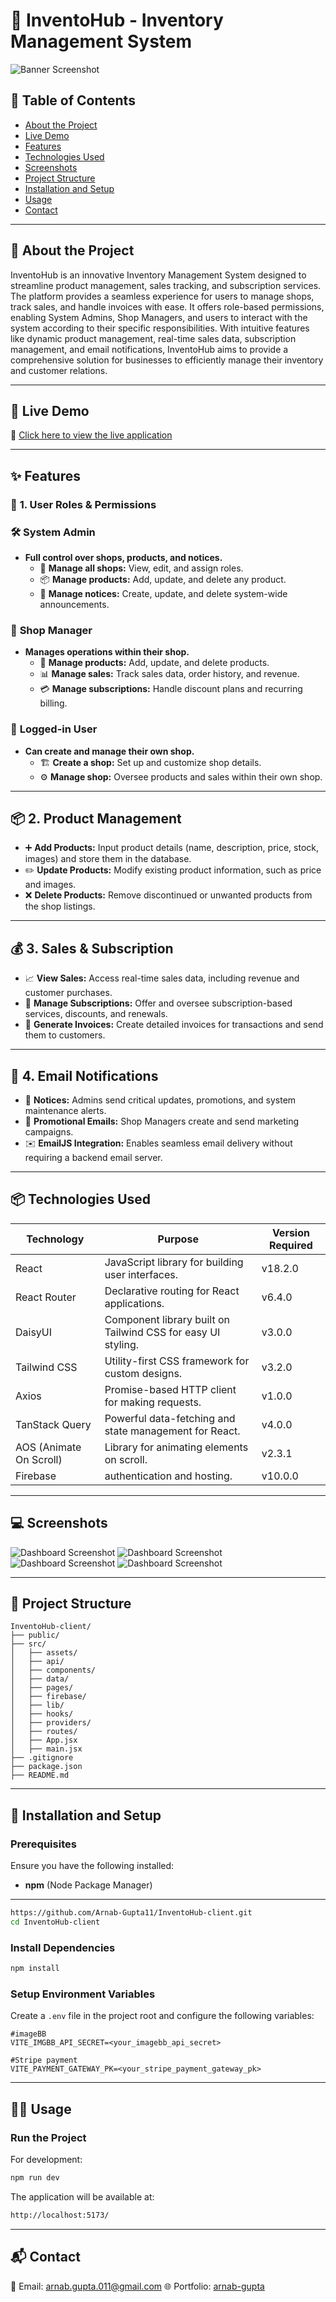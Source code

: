 # 🌟 InventoHub - Inventory Management System

![Banner Screenshot](https://res.cloudinary.com/dgxvtrpmh/image/upload/v1739466603/Screenshot_424_ddhcaq.png)

## 📝 **Table of Contents**

- [About the Project](#-about-the-project)
- [Live Demo](#-live-demo)
- [Features](#-features)
- [Technologies Used](#-technologies-used)
- [Screenshots](#-screenshots)
- [Project Structure](#-project-structure)
- [Installation and Setup](#-installation-and-setup)
- [Usage](#-usage)
- [Contact](#-contact)

---

## 📖 About the Project

InventoHub is an innovative Inventory Management System designed to streamline product management, sales tracking, and subscription services. The platform provides a seamless experience for users to manage shops, track sales, and handle invoices with ease. It offers role-based permissions, enabling System Admins, Shop Managers, and users to interact with the system according to their specific responsibilities. With intuitive features like dynamic product management, real-time sales data, subscription management, and email notifications, InventoHub aims to provide a comprehensive solution for businesses to efficiently manage their inventory and customer relations.

---

## 🚀 Live Demo

🔗 [Click here to view the live application](https://inventory-management-sys-67be7.web.app/)

---

## ✨ Features

### 🔑 **1. User Roles & Permissions**

### 🛠️ **System Admin**

- **Full control over shops, products, and notices.**
  - 🏪 **Manage all shops:** View, edit, and assign roles.
  - 📦 **Manage products:** Add, update, and delete any product.
  - 📢 **Manage notices:** Create, update, and delete system-wide announcements.

### 🏬 **Shop Manager**

- **Manages operations within their shop.**
  - 🛒 **Manage products:** Add, update, and delete products.
  - 📊 **Manage sales:** Track sales data, order history, and revenue.
  - 💳 **Manage subscriptions:** Handle discount plans and recurring billing.

### 👤 **Logged-in User**

- **Can create and manage their own shop.**
  - 🏗️ **Create a shop:** Set up and customize shop details.
  - ⚙️ **Manage shop:** Oversee products and sales within their own shop.

---

## 📦 **2. Product Management**

- ➕ **Add Products:** Input product details (name, description, price, stock, images) and store them in the database.
- ✏️ **Update Products:** Modify existing product information, such as price and images.
- ❌ **Delete Products:** Remove discontinued or unwanted products from the shop listings.

---

## 💰 **3. Sales & Subscription**

- 📈 **View Sales:** Access real-time sales data, including revenue and customer purchases.
- 🔄 **Manage Subscriptions:** Offer and oversee subscription-based services, discounts, and renewals.
- 🧾 **Generate Invoices:** Create detailed invoices for transactions and send them to customers.

---

## 📧 **4. Email Notifications**

- 📢 **Notices:** Admins send critical updates, promotions, and system maintenance alerts.
- 🎯 **Promotional Emails:** Shop Managers create and send marketing campaigns.
- ✉️ **EmailJS Integration:** Enables seamless email delivery without requiring a backend email server.

---

## 📦 Technologies Used

| Technology              | Purpose                                                      | Version Required |
| ----------------------- | ------------------------------------------------------------ | ---------------- |
| React                   | JavaScript library for building user interfaces.             | v18.2.0          |
| React Router            | Declarative routing for React applications.                  | v6.4.0           |
| DaisyUI                 | Component library built on Tailwind CSS for easy UI styling. | v3.0.0           |
| Tailwind CSS            | Utility-first CSS framework for custom designs.              | v3.2.0           |
| Axios                   | Promise-based HTTP client for making requests.               | v1.0.0           |
| TanStack Query          | Powerful data-fetching and state management for React.       | v4.0.0           |
| AOS (Animate On Scroll) | Library for animating elements on scroll.                    | v2.3.1           |
| Firebase                | authentication and hosting.                                  | v10.0.0          |

---

## 💻 Screenshots

![Dashboard Screenshot](https://res.cloudinary.com/dgxvtrpmh/image/upload/v1739464468/Screenshot_420_hmtek3.png)
![Dashboard Screenshot](https://res.cloudinary.com/dgxvtrpmh/image/upload/v1739464468/Screenshot_421_zvd5uf.png)
![Dashboard Screenshot](https://res.cloudinary.com/dgxvtrpmh/image/upload/v1739464468/Screenshot_422_fhtkx7.png)
![Dashboard Screenshot](https://res.cloudinary.com/dgxvtrpmh/image/upload/v1739464468/Screenshot_423_dubrlp.png)

---

## 📂 Project Structure

```
InventoHub-client/
├── public/
├── src/
│   ├── assets/
│   ├── api/
│   ├── components/
│   ├── data/
│   ├── pages/
│   ├── firebase/
│   ├── lib/
│   ├── hooks/
│   ├── providers/
│   ├── routes/
│   ├── App.jsx
│   ├── main.jsx
├── .gitignore
├── package.json
├── README.md
```

---

## 🔧 Installation and Setup

### **Prerequisites**

Ensure you have the following installed:

- **npm** (Node Package Manager)

---

```bash
https://github.com/Arnab-Gupta11/InventoHub-client.git
cd InventoHub-client
```

### **Install Dependencies**

```bash
npm install
```

### **Setup Environment Variables**

Create a `.env` file in the project root and configure the following variables:

```env
#imageBB
VITE_IMGBB_API_SECRET=<your_imagebb_api_secret>

#Stripe payment
VITE_PAYMENT_GATEWAY_PK=<your_stripe_payment_gateway_pk>
```

---

## 🧑‍💻 Usage

### **Run the Project**

For development:

```bash
npm run dev
```

The application will be available at:

```bash
http://localhost:5173/
```

---

## 📬 Contact

📧 Email: [arnab.gupta.011@gmail.com](mailto:arnab.gupta.011@gmail.com)
🌐 Portfolio: [arnab-gupta](https://arnab-gupta.netlify.app/)

